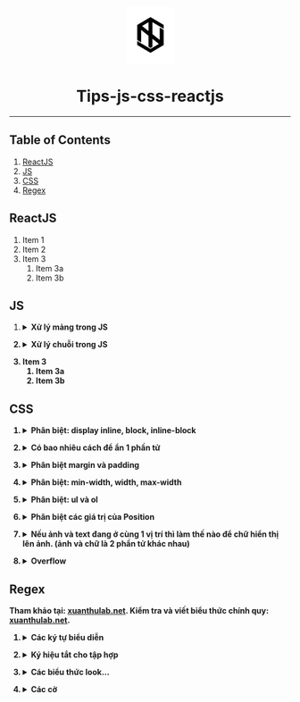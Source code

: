 <div align="center">
  <img height="100" src="img/logo1.png">
  <h1>Tips-js-css-reactjs</h1>

---

</div>

## Table of Contents

1. [ReactJS](#reactjs)
2. [JS](#js)
3. [CSS](#css)
4. [Regex](#regex)

## ReactJS

1. Item 1
2. Item 2
3. Item 3
   1. Item 3a
   2. Item 3b

## JS

1.  <details><summary><b>Xử lý mảng trong JS<b></summary>
       <details><summary><b>Menu<b></summary>
         
        1. [Map](#map)
        2. [Filter](#filter)
        3. [Reduce](#reduce)
        4. [forEach()](#forEach)
        5. [find()](#find)
        6. [push()](#push)
        7. [pop()](#pop)
        8. [shift()](#shift)
        9. [unshift()](#unshift)
        10. [splice()](#splice)
        11. [sort()](#sort)
        12. [reverse()](#reverse)
        13. [concat()](#concat)
        14. [slice()](#slice)
        15. [join()](#join)
        
       </details>
         
       1. ## **Map**
          1. Xử lý từng biến trong một mảng theo cùng 1 cách, trả về các giá trị sau xử lý bằng đúng số lượng phần tử ban đầu
          2. Hàm `map()` nhận vào 3 tham số (theo thứ tự):
             - Phần tử hiện tại của mảng.
             - Chỉ số của phần tử hiện tại trong mảng.
             - Mảng ban đầu.
          3. ```javascript
             let animal_names = animals.map((animal, index, animals) => {
               return animal.name;
             });
             ```
       2. ## **Filter**

    1.  Lấy các phần tử trong mảng theo một tiêu chuẩn nhất định
    2.  Hàm `Filter()` nhận vào 3 tham số (theo thứ tự):
        - Phần tử hiện tại của mảng.
        - Chỉ số của phần tử hiện tại trong mảng.
        - Mảng ban đầu.
    3.  ```javascript
        let small_animals = animals.filter((animal) => {
          return animal.size === "small";
        });
        ```

    4.  ## **Reduce**

        1. Hàm `reduce` sẽ biến đổi một mảng thành một giá trị đơn giản.
        2. Hàm `reduce` sẽ thực hiện một hàm được cung cấp cho mỗi giá trị của mảng, từ trái qua phải.
        3. Hàm sẽ trả về một kết quả được lưu trữ( tổng số hoặc kết quả tính toàn).
        4. Hàm `reduce` sẽ không thực hiện hàm được cung cấp đối với các phần tử không có giá trị.
        5. Hàm `reduce()` nhận vào 3 tham số (theo thứ tự):
           - Tham số đầu tiên là giá trị khởi tạo. Ta cần set giá trị khởi tạo ở cuối hàm. Trong ví dụ dưới là `0`. Nó có thể là bất cứ giá trị nào.
           - Tham số thứ 2 là phần tử hiện tại trong mảng.
           - Tham số thứ 3 và 4 giống với 2 hàm kể trên.
        6. ```javascript
           let total_weight = animals.reduce(
             (weight, animal, index, animals) => {
               return (weight += animal.weight);
             },
             0
           );
           ```

    5.  ## **forEach()**

        1. Phương thức `forEach()` sẽ thực thi một hàm khi duyệt qua từng phần tử của mảng.
        2. ```javascript
           const arr = ["a", "b", "c"];
           arr.forEach((element) => console.log(element));
           // expected output: "a"
           // expected output: "b"
           // expected output: "c"
           ```

    6.  ## **find()**

        1. Phương thức `find()` sẽ trả về giá trị đầu tiên tìm thấy ở trong mảng được cung cấp.
        2. ```javascript
           const arr = [5, 12, 8, 130, 44];
           const found = arr.find((element) => element > 10);
           console.log(found);
           // expected output: 12
           ```

    7.  ## **push()**

        1. Thêm một phần tử vào cuối mảng.
        2. ```javascript
           var arr = ["Xử", "lý", "chuỗi", "trong"];
           arr.push("JS"); //["Xử", "lý", "chuỗi", "trong", "JS"]
           ```

    8.  ## **pop()**

        1. Xóa đi phần tử cuối cùng trong mảng.
        2. ```javascript
           var arr = ["Xử", "lý", "chuỗi", "trong", "JS"];
           arr.pop("JS"); //["Xử", "lý", "chuỗi", "trong"]
           ```

    9.  ## **shift()**

        1. Xóa phần tử đầu tiên của mảng, sau đó dồn các phần tử phía sau xuống một bậc.
        2. ```javascript
           var arr = ["Xử", "lý", "chuỗi", "trong", "JS"];
           arr.shift(); //["lý", "chuỗi", "trong", "JS"]
           ```

    10. ## **unshift()**

        1. Thêm một phần tử vào vị trí đầu tiên của mảng, đồng thời đẩy các phẩn từ phía sau lên một bậc.
        2. ```javascript
           var arr = ["lý", "chuỗi", "trong", "JS"];
           arr.unshift("Xử"); //["Xử", "lý", "chuỗi", "trong", "JS"]
           ```

    11. ## **splice()**

        1. Thêm hoặc xóa các phần tử.
        2. Hàm `splice()` có ba tham số truyền vào:
           - `position_add` là vị trí sẽ thêm (vị trí đầu tiên là 0).
           - `num_element_remove` là số phần tử sẽ xóa (bắt đầu từ `position_add`).
           - `value1,` `value2,` .. là danh sách các phần tử sẽ được thêm vào sau khi tại vị trí `position_add` và sau khi remove `num_element_remove` phần tử.
        3. ```javascript
           var arr = ["Xử", "lý", "chuỗi", "trong", "JS"];
           arr.splice(1, 2, "hihi"); //["Xử", "hihi", "trong", "JS"]
           ```

    12. ## **sort()**

        1. Hàm này dùng để sắp xếp các phần tử trong mảng theo thứ tự chữ cái `alpha`.
        2. ```javascript
           var arr = ["Xử", "lý", "chuỗi", "trong", "JS"];
           arr.sort(); //["JS", "Xử", "chuỗi","lý", "trong"]
           ```

    13. ## **reverse()**

        1. Hàm đảo ngược các phẩn tử lại. Vị trí đầu sẽ được chuyển xuống cuối mảng và vị trí cuối mảng sẽ được chuyển lên đầu mảng.
        2. ```javascript
           var arr = ["Xử", "lý", "chuỗi", "trong", "JS"];
           arr.reverse(); //["JS", "trong", "chuỗi","lý", "Xử"]
           ```

    14. ## **concat()**

        1. Hàm dùng để nối hai mảng với nhau và trả về một mảng gồm tổng số phần tử của hai mảng đó. (hàm này sẽ trả lại một bản sao của mảng sau khi đã thực hiện nối, không làm thay đổi mảng gọi nó).
        2. ```javascript
           var arr1 = ["Xử", "lý", "chuỗi"];
           var arr2 = ["trong", "JS"];
           var arr = arr1.concat(arr2); //["Xử", "lý", "chuỗi", "trong", "JS"]
           ```

    15. ## **slice()**

        1. Hàm dùng để lấy một số phần tử con trong mảng.
        2. ```javascript
           var arr = ["Xử", "lý", "chuỗi", "trong", "JS"];
           arr.slice(3, 5); //["trong", "JS"];
           //slice(start, end)
           //`start`: là vị trí bắt đầu
           //`end`: là vị trí kết thúc
           ```

    16. ## **join()**

               1. Tạo ra một chuỗi mới bằng cách nối tất cả các phần tử của mảng.
               2. ```javascript
                  var arr = ["Xử", "lý", "chuỗi", "trong", "JS"];
                  arr.join(); //"Xử,lý,chuỗi,trong,JS"
                  arr.join(""); //"XửlýchuỗitrongJS"
                  arr.join("-"); //Xử-lý-chuỗi-trong-JS"
                  ```

        Lên đầu[Table of Contents](#table-of-contents)&#8683;

</details>

2.  <details><summary><b>Xử lý chuỗi trong JS<b></summary>
    <details><summary><b>Menu<b></summary>
      
     1. [length](#length)
     2. [indexOf()](#indexOf)
     3. [lastIndexOf()](#lastIndexOf)
     4. [Search()](#Search)
     5. [slice()](#slice-1)
     6. [substring()](#substring)
     7. [substr()](#substr)
     8. [replace()](#replace)
     9. [toUpperCase()](#toUpperCase)
     10. [toLowerCase()](#toLowerCase)
     11. [split()](#split)
     
    </details>

    1. ## **length**
       1. Để lấy độ dài chuỗi.
       2. ```javascript
          string.length;
          //`string` là tên biến chứa chuỗi.
          var a = "harrii";
          a.length; //6
          ```
    2. ## **indexOf()**

       1. Phương thức này trả về vị trí của từ xuất hiện đầu tiên trong chuỗi, nếu trong chuỗi không có từ cần tìm thì nó sẽ trả về `-1`.
       2. ```javascript
          string.indexOf(keyword);
          //`keyword` là từ khóa cần tìm trong chuỗi.
          var a = "harrii";
          a.indexOf("toidicode"); //2
          ```

    3. ## **lastIndexOf()**

       1. Phương thức này cũng giống với phương thức `indexOf()` là tìm kiếm vị trí của chuỗi, nhưng hàm này sẽ trả về **vị trí cuối cùng của chuỗi xuất hiện** trong chuỗi cần tìm.
       2. ```javascript
          string.lastIndexOf(keyword);
          //`keyword` là từ khóa cần tìm trong chuỗi.
          var a = "harrii";
          a.lastIndexOf("toidicode"); //3
          ```

    4. ## **Search()**

       1. Hàm này giống như hàm `indexOf`.

    5. ## **slice()**

       1. Hàm này có tác dụng cắt ra một chuỗi con từ một chuỗi cha.
       2. Vị trí của chuỗi được tính từ `0`.
       3. Cắt chuỗi từ cuối về đầu. bằng việc thêm dấu `trừ` vào trước vị trí (tính từ cuối về đầu).
       4. ```javascript
          string.slice(begin, end);
          //`begin` là vị trí bắt đầu cắt chuỗi
          //`end` là vị trí kết thúc cắt chuỗi (nếu không điền thì là cắt đến hết chuỗi).
          var a = "harrii";
          a.slice(0, 3); //har
          ```

    6. ## **substring()**

       1. Hàm này cũng tương tự như hàm `slice()`, nhưng hàm này không cho phép truyền vào số âm.

    7. ## **substr()**

       1. Phương thức này cũng có tác dụng là cắt chuỗi nhưng tham số thứ 2 của phương thức này có phần khác với 2 phương thức còn lại.
       2. Vị trí của chuỗi được tính từ `0`.
       3. ```javascript
          string.substr(begin, length);
          //`begin` là vị trí bắt đầu cắt chuỗi
          //`length` là độ dài của chuỗi muốn cắt (tính từ điểm bắt đầu cắt).
          ```

    8. ## **replace()**

       1. Phương thức này cho phép tìm kiếm và thay thế chuỗi.
       2. ```javascript
          string.replace(chuoicantim, chuoithaythe);
          //`chuoicantim` là chuỗi cần tìm để thay thế.
          //`chuoithaythe` là chuỗi thay thế.
          var a = "harriwon";
          a.replace("won", "i"); //harrii
          ```

    9. ## **toUpperCase()**

       1. Phương thức này có tác dụng chuyển đổi chuỗi thành chữ in hoa.
       2. ```javascript
          string.toUppercase();
          var a = "harrii";
          a.toUpperCase(); //HARRII
          ```

    10. ## **toLowerCase()**

        1. Phương thức này có tác dụng chuyển đổi chuỗi thành chuỗi thường.
        2. ```javascript
           string.toLowerCase();
           var a = "HARRII";
           a.toLowerCase(); //harrii
           ```

    11. ## **split()**
        1. Phương thức `string.split()` sẽ phân tách một chuỗi thành một mảng dữ liệu dựa vào các kí tự phân cách trong chuỗi. Phương thức sẽ trả về một mảng mới.
        2. Nếu kí tự phân cách là một chuỗi rỗng, mỗi kí tự trong chuỗi sẽ được phân tách thành một phần tử của mảng.
        3. Phương thức `string.split()` sẽ không làm thay đổi chuỗi gốc ban đầu.
        4. ```javascript
           string.split(separator, limit);
           //`separator` là kí tự phân cách trong chuỗi, phương thức sẽ dựa vào kí tự này để phân tách chuỗi. Nếu không truyền vào, mảng trả về sẽ có một phần tử duy nhất có giá trị bằng chuỗi ban đầu. Nếu truyền vào một chuỗi rỗng, mỗi kí tự trong chuỗi sẽ là một phần tử của mảng trả về.
           //`limit` là tham số quy định số phần tử tối đa của mảng trả về. Nếu không được truyền vào thì phương thức sẽ lấy tất cả các phần tử có thể.
           var str = "Xử lý chuỗi trong JS";
           str.split(" "); //["Xử", "lý", "chuỗi", "trong", "JS"]
           ```

</details>

3. Item 3
   1. Item 3a
   2. Item 3b

## CSS

1. <details><summary><b>Phân biệt: display inline, block, inline-block<b></summary>

   1. **Inline**
      1. Với kiểu này thì các item sẽ nằm trên cùng một dòng, ví dụ như `<span>` . Nếu các items vượt quá độ dài của dòng thì item sẽ xuống dòng mới
      2. Các item có kiểu display này không thể set `width` và `height`.
      3. Các inline item sẽ chỉ có thể điều chỉnh `margin` và `padding` `left` và `right` (`top` và `bottom` thì không thể).
   2. **Block**
      1. Luôn được xuống dòng và chiếm toàn bộ `width` nếu width không được set.
   3. **Inline-block**
      1. Sẽ được sắp xếp giống với kiểu `display: inline` nghĩa là các items sẽ được xếp cùng nhau trên một dòng . Tuy nhiên các items sẽ có thuộc tính của `display: block` như là có set `width, height, margin, padding` đủ 4 hướng.

</details>

2. <details><summary><b>Có bao nhiêu cách để ẩn 1 phần tử<b></summary>

   1. `clip-path: circle(0)`
   2. `visibility: hidden`
   3. `display: none`
   4. `opacity: 0`
   5. `position: absolute; top: -9999px; left: -9999px`

</details>

3. <details><summary><b>Phân biệt margin và padding<b></summary>

   1. `Margin` là khoảng trống nằm giữa viền và phần tử tiếp theo
   2. `Padding` là khoảng trống nằm giữa nội dung và viền

</details>

4. <details><summary><b>Phân biệt: min-width, width, max-width<b></summary>

   1. `Min-width` được sử dụng để thiết lập chiều rộng nhỏ nhất cho một phần tử. Nó ngăn chặn chiều rộng của phần tử nhỏ hơn một giá trị được chỉ định.
   2. `Width` thiết lập chiều rộng cho thành phần.
   3. `Max-width` được sử dụng để thiết lập chiều rộng lớn nhất cho một phần tử. Nó ngăn chặn chiều rộng của phần tử vượt quá một giá trị được chỉ định.

</details>

5. <details><summary><b>Phân biệt: ul và ol<b></summary>

   1. Thẻ `\<ul>` tạo danh sách không có thứ tự
   2. Thẻ `\<ol>` tạo danh sách có thứ tự

</details>

6. <details><summary><b>Phân biệt các giá trị của Position<b></summary>

   1. **Static**
      1. Là giá trị mặc định của position
   2. **Relative**
      1. Vị trí mới của một element tương quan/ liên hệ tới vị trí mặc định của nó.
      2. Với các giá trị khác ngoài static, chúng ta có thể dễ dàng thay đổi vị trí của chúng bằng các thuộc tính helper `top | right | bottom | left | z-index`.
   3. **Absolute**
      1. Sẽ dịch chuyển vị trí của nó tương ứng với thẻ cha của nó.
      2. Một element được khai báo với thuộc tính position: absolute sẽ được loại bỏ khỏi luồng document (document flow). Vị trí mặc định của element sẽ là điểm bắt đầu (top-left) của element cha. Nếu nó không có bất cứ thẻ cha nào thì thẻ document `<html>` sẽ là cha của nó.
   4. **Fixed**
      1. Sẽ được loại bỏ khỏi document flow
      2. Vị trí của chúng **CHỈ** tương quan với thẻ `<html>`
      3. Chúng không bị ảnh hưởng bới scroll
   5. **Sticky**
      1. Là sự kết hợp của `position: relative` và `position: fixed`.
      2. Khi scroll đến vị trí của nó sẽ giống hệt như `fixed` và khi scroll ra khỏi nó thì nó sẽ quay lại vị trí ban đầu dưới dạng `relative`.

</details>

7. <details><summary><b>Nếu ảnh và text đang ở cùng 1 vị trí thì làm thế nào để chữ hiển thị lên ảnh. (ảnh và chữ là 2 phần tử khác nhau)<b></summary>
   1. Sử dụng thuộc tính `z-index` để set cho giá trị `z-index` của text lớn hơn giá trị `z-index` của ảnh

</details>

8. <details><summary><b>Overflow <b></summary>

   1. **Text-overflow**
      1. `text-overflow: clip` đoạn văn bản overflow sẽ bị ẩn đi.
      2. `text-overflow: ellipsis` phần bị ẩn đi sẽ được thay thế bằng dấu '3 chấm'
   2. **Overflow**
      1. `overflow: visible` phần nội dung bị tràn không bị cắt đi và nội dung bị tràn ra sẽ ghi đè lên các phần tử khác.
      2. `overflow: hidden` phần nội dung bị tràn ra bị cắt đi và phần nội dung đó sẽ bị ẩn đi.
      3. `overflow: scroll` phần nội dung bị tràn ra vẫn bị cắt đi, tuy nhiên trình duyệt sẽ có thêm thanh `scroll`, mình có thể kéo xem phần nội dung bị ẩn đi. Thanh `scroll` này được thêm vào cho cả chiều dọc và chiều ngang của phần tử.
      4. `overflow: auto` cũng giống như giá trị `scroll`, tuy nhiên thanh `scroll` sẽ được thêm vào khi cần thiết.
   3. **Overflow-x**
      1. Thuộc tính cho phép điều khiển nội dung bị tràn theo chiều ngang (nghĩa là bên trái `left` và bên phải `right` của phần tử). Tương tự thuộc tính `overflow`, thuộc tính `overflow-x` cũng có giá trị như `visible, hidden, auto, scroll`.
   4. **Overflow-y**
      1. Thuộc tính cho phép điều khiển nội dung bị tràn theo chiều dọc (nghĩa là bên trên `top` và bên dưới `bottom` của phần tử). Tương tự thuộc tính `overflow`, thuộc tính `overflow-y` cũng có giá trị như `visible, hidden, auto, scroll`.

</details>

## Regex

Tham khảo tại: [xuanthulab.net](https://xuanthulab.net/bieu-thuc-chinh-quy-regexp.html).
Kiểm tra và viết biểu thức chính quy: [xuanthulab.net](https://xuanthulab.net/cong-cu-kiem-tra-va-viet-bieu-thuc-bat-chinh-quy-regexp.html?regexp).

1. <details><summary><b>Các ký tự biểu diễn<b></summary>

   | Flag   |                             Detail                              |
   | ------ | :-------------------------------------------------------------: |
   | .      |      Biểu diễn bất kỳ ký tự nào ngoại trừ ký tự xuống dòng      |
   | []     |   Tập hợp ký tự. Phù hợp nếu có bất kỳ ký tự nào trong dấu []   |
   | [^ ]   | Tập hợp ký tự phủ định. Phù hợp nếu không có ký tự nào trong [] |
   | \*     |                     Lặp lại 0 đến nhiều lần                     |
   | +      |                    Lặp lại 1 hoặc nhiều lần                     |
   | ?      |            Tùy chọn có hay không cho mẫu phía trước             |
   | {n,m}  |                Độ dài tối thiểu là n tối đa là m                |
   | (xyz)  |                     Biểu diễn một nhóm mẫu                      |
   | &#124; |               Biểu diễn thay thế, phép toán `or`                |
   | \      |   Biểu diễn ký tự đặc biệt [ ] ( ) { } . \* + ? ^ $ \ &#124;    |
   | ^      |                      Điểm bắt đầu của dòng                      |
   | $      |                     Điểm kết thúc của dòng                      |

   1. Ký tự `.`

      1. Ký hiệu dấu chấm `.` là một meta đơn giản, nó biểu diễn bất kỳ ký tự nào ngoài trừ ký tự `return \r` hoặc `newline \n`. Ví dụ biểu thức `.oàn` thì có nghĩa là: một ký tự nào đó, tiếp theo đến ký tự `o`, tiếp theo đến `à` cuối cùng là `n`. Ví dụ dùng mẫu đó tìm trong chuỗi.

      ```
         `.oàn` =>Sự `hoàn` hảo dường như không thể đạt được, nhưng nếu chúng ta theo đuổi sự `hoàn` hảo
         thì chúng ta sẽ chạm đến sự xuất sắc.
      ```

   2. Tập hợp ký tự `[]`

      1. Dùng `[]` để chứa tập hợp các ký tự. Có thể dùng dấu `-` để biểu diễn một dải các ký tự theo vị trí trong bảng chữ cái như `a-z`, `0-9` ..., biểu thức so sánh sẽ hợp mẫu nếu chứa bất kỳ ký tự nào trong đó (không cần quan tâm thứ tự)
      2. Ví dụ biểu thức `[ưƯ]`ớc có nghĩa là: Có một chữ `ư` hoặc `Ư`, theo sau bởi `ớ`, tiếp theo là `c`
      3. Nếu `[]` chứa `.` thì nó biểu diễn ký tự `.` chứ không con ý nghĩa đại diện như trường hợp trên.

      ```
         `[ưƯ]ớc` => `Ước` một điều ... mộng `ước` rất đơn sơ. Nụ hôn trao hạnh phút đến bất ngờ
      ```

   3. Tập hợp ngoại trừ `[^]`

      1. Thông thường thì `^` biểu diễn điểm bắt đầu của chuỗi, tuy nhiên nếu nó nằm ở vị trí sau dấu `[` của cặp `[]` thì nó lại mang ý nghĩa tạo ra tập hợp ký tự loại trừ (phụ định). Ví dụ biểu thức `[^n]`hanh có nghĩa là bất kỳ ký tự nào ngoại trừ ký tự `n`, theo sau bởi `h`, tiếp theo bởi `a`, `n` và `h`

      ```
         `[^n]hanh` => Thời gian cứ thế xoay vòng thật nhanh. Bao mùa chiếc áo phông `phanh`!
      ```

   4. Lặp lại với ký tự `*`

      1. Ký hiệu `*` cho biết có sự lặp lại `0` hoặc nhiều lần mẫu phù hợp đứng phía trước nó. Ví dụ mẫu `a*` có nghĩa là ký tự `a` lặp lại `0` hoặc `nhiều lần` là phù hợp. Nếu nó đi sau tập hợp thì lặp tập hợp đó lặp lại `0` hoặc `nhiều lần`. ví dụ `[a-z]*` có nghĩa là dòng có số lượng bất kỳ các ký tự chữ viết thường thì phù hợp.
         - Có thế sử dụng với `.` để biểu diễn bất kỳ chuỗi nào, hay dùng mẫu `(.*)`.
         - Có thể sử dụng với ký tự trắng `\s` để biểu diễn bất kỳ `khoảng trắng` nào.
      2. Ví dụ `\s*mình\s*` có nghĩa bắt đầu bởi không hoặc nhiều khoảng trắng, tiếp theo là ký tự` m, ì, n, h` tiếp theo là không hoặc nhiều khoảng trắng.

      ```
         `\s*mình\s*` => Đừng so sánh mình với bất cứ ai trong thế giới này.
         Nếu bạn làm như vậy có nghĩa bạn đang sỉ nhục chính bản thân `mình`. Bill Gates
      ```

   5. Lặp lại với ký tự `+`

      1. Ký hiệu `+` tương tự như `*` nhưng lặp lại `1` hoặc `nhiều`. Ví dụ: `có.+!` có nghĩa ký tự bắt đầu bằng `có` theo sau ít nhất một ký tự nào đó, tiếp theo là ký tự `!`.

      ```
         `có.+!` => Đàn ông cần tiền chủ yếu chỉ để cho hai việc: `có được nàng và thoát được nàng!`.
      ```

   6. Mẫu phía trước có hay không đều được với `?`

      1. Trong biểu thức Regex thông thường `?` là một tùy chọn cho biết mẫu phía trước nó có thể có hoặc không. Ví dụ `[h]?ôn` nghĩa là tùy chọn có `h` hoặc `không`, theo sau là `ô`, tiếp theo là `n`

      ```
         `[h]?ôn` => Đàn bà k`hôn` ngoan hơn đàn `ông` vì họ biết ít hơn, nhưng hiểu nhiều hơn.
      ```

   7. Biểu diễn độ dài `{}`

      1. `{}` là biểu diễn `số lượng`, nó chỉ ra số lần mà một ký tự hoặc một nhóm các ký tự lặp lại.
      2. Ví dụ `[0-9]{2,3}` có nghĩa là có tối thiểu `2` tới `3` ký tự số.
      3. Bạn có thể bỏ đi số thứ `2`, ví dụ `[0-9]{2,}` có nghĩa là chuỗi có `2` hoặc `nhiều ký tự số`. Nếu bỏ đi ký tự `,` ví dụ `[0-9]{3}` có nghĩa là chuỗi chính xác có `3 ký tự`.

   8. Nhóm mẫu `(...)` và biểu diễn thay thế `|`

      1. Nhóm ký tự là một mẫu `(pattern)` con được viết biên trong `()`. Ví dụ `(ab)*` lặp lại `ab` `0` hoặc `nhiều lần`. Chúng ta cũng dùng ký hiệu `|` bên trong nhóm như là phép toán `or` để xác định nhóm. Ví dụ `n(g|h)` có nghĩa bắt đầu bằng n theo sau là một mẫu, mẫu đó hoặc là chữ `g` hoặc là chữ `h`

      ```
         `n(g|h)` =>Nếu có một ai đó làm chậm bước chân của bạn, hãy `nh`ẹ `nh`à`ng` rẽ sa`ng` hướ`ng` khác.
      ```

   9. Biểu diễn ký tự đặc biệt với `\`

      1. Do một số ký hiệu đã được dùng đã biểu diễn Regex như : `{ } [ ] / \ + * . $ ^ | ?` nên để biểu diễn các ký tự đó dùng ký hiệu `\` trước ký tự.

      ```
         "(f|c|m)at\.?" => The `fat` `cat` sat on the `mat.`
      ```

   10. Bắt đầu của dòng `^`

       1. Sử dụng `^` để cho biết sẽ kiểm tra sự phù hợp nếu ký tự đầu tiên của chuỗi hợp mẫu. Ví dụ `^a` thì chuỗi phù hợp có dạng như `abcxyz`, nếu vẫn chuỗi đó nó lại không phù hợp với `^b`.
       2. `^(T|t)he` có nghĩa là `T` hoặc `t` bắt đầu của chuỗi, theo sau là `he`.

   11. Điểm kết thúc của chuỗi `$`
       1. Cho biết kết thúc dòng phải thỏa mãn mẫu phía trước `$`.
       2. Ngược lại với `^` ví dụ `(at\.)$` nghĩa là cuối chuỗi có `at.` thì là phù hợp. `(at\.)$` => The fat cat. sat. on the m`at.`

</details>

2. <details><summary><b>Ký hiệu tắt cho tập hợp<b></summary>

   | acronym |                        Detail                         |
   | ------- | :---------------------------------------------------: |
   | .       | Biểu diễn bất kỳ ký tự nào ngoại trừ ký tự xuống dòng |
   | \w      |     Chữ,số, và \_ , tương đương với: [a-zA-Z0-9_]     |
   | \W      |      Ngoài bảng chữ cái, tương đương với: [^\w]       |
   | \d      |                     Các số: [0-9]                     |
   | \D      |               Lặp lại 1 hoặc nhiều lần                |
   | ?       |                 Không phải số: [^\d]                  |
   | \s      |   Là ký tự trắng, tương đương với: [\t\n\f\r\p{Z}]    |
   | \S      |             Không phải ký tự trắng: [^\s]             |

</details>

3. <details><summary><b>Các biểu thức look...<b></summary>

   1. Biểu thức `?=` lookahead

      1. Lookahead `?=` cho thêm vào để lọc kết quả.
      2. Ký hiệu `?=` Phần đầu của biểu thức phải được tiếp nối bởi biểu thức `lookahead`.
      3. Ví dụ `(T|t)he(?=\sfat)` thì `lookahead` là `(?=\sfat)` - nghĩa là `T` hoặc `t` theo sau là `he` vậy tìm được 2 kết quả. Nhưng do có biểu thức `lookahead`, điều này thì kết quả phù hợp là chỉ lấy khi theo sau nó là chuỗi `fat`.

      ```
         (T|t)he => `The` fat cat sat on `the` mat.
      ```

      ```
         `(T|t)he(?=\sfat)` => `The` fat cat sat on the mat.
      ```

   2. Biểu thức `?!` phủ định lookahead

      1. Ký hiệu `?!`, nghĩa là lấy kết quả mà đi sau nó không có chuỗi `lookahead`.

      ```
         (T|t)he(?!\sfat) => The fat cat sat on `the` mat.
      ```

   3. Biểu thức `(?<=...)` Lookbehind

      1. Sử dụng để lấy các phù hợp mà đi trước là một mẫu cũ thể. `(?<=(T|t)he\s)(fat|mat)` có nghĩa lấy tất cả các từ `fat` hoặc `mat` sau các từ `The` hoặc `the`.

      ```
         (?<=(T|t)he\s)(fat|mat) => The `fat` cat sat on the `mat`.
      ```

   4. Biểu thức `(?<!...)` phủ định Lookbehind

      1. Sử dụng để lấy các phù hợp mà đi trước không có một mẫu `lookbehind` chỉ ra.

      ```
         `(?<!(T|t)he\s)(cat)` => The cat sat on cat.
      ```

</details>

4.  <details><summary><b>Các cờ<b></summary>

    | Flag |                    Detail                    |
    | ---- | :------------------------------------------: |
    | i    | Thiết lập không phân biệt chữ hoa chữ thường |
    | g    |             Tìm kiếm toàn chuỗi              |
    | m    |                 Tìm đa dòng                  |

        Các cờ này được đưa vào mẫu theo dạng `/RegExp/flags`.

        - `/The/gi` => `The` fat cat sat on `the` mat.
        - `/.(at)/` => The `fat` cat sat on the mat.
        - `/.(at)/g` => The `fat` `cat` `sat` on the `mat`.

    </details>

